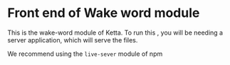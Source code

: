 # Front end of Wake word module

This is the wake-word module of Ketta.
To run this , you will be needing a server application, which will serve the files.

We recommend using the `live-sever` module of npm
